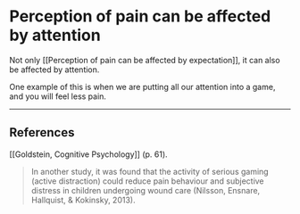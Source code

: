 # Perception of pain can be affected by attention
Not only [[Perception of pain can be affected by expectation]], it can also be affected by attention.

One example of this is when we are putting all our attention into a game, and you will feel less pain.

- - -
## References
[[Goldstein, Cognitive Psychology]] (p. 61).
> In another study, it was found that the activity of serious gaming (active distraction) could reduce pain behaviour and subjective distress in children undergoing wound care (Nilsson, Ensnare, Hallquist, & Kokinsky, 2013).

<!-- #evergreen -->

<!-- {BearID:AF8E67CC-78B6-4571-8CF1-A0B7A0977682-5941-0000074D907D7353} -->
